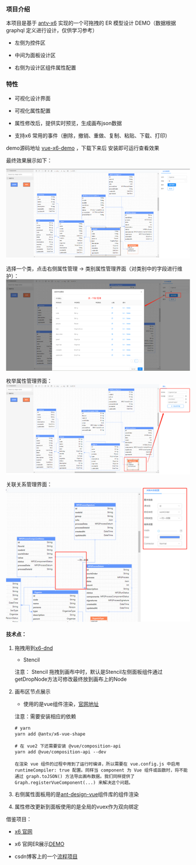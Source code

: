 ### 项目介绍

本项目是基于 [antv-x6](https://antv-x6.gitee.io/zh/docs/tutorial/about) 实现的一个可拖拽的 ER 模型设计 DEMO（数据根据graphql 定义进行设计，仅供学习参考）

- 左侧为控件区

- 中间为面板设计区

- 右侧为设计区组件属性配置

### 特性

- 可视化设计界面

- 可视化属性配置

- 属性修改后，提供实时预览，生成画布json数据

- 支持x6 常用的事件（删除，撤销、重做、复制、粘贴、下载、打印）

demo源码地址 [vue-x6-demo](./vue-x6-demo) ，下载下来后 安装即可运行查看效果

最终效果展示如下：

![1](./imgs/1.png)

选择一个类，点击右侧属性管理 -> 类别属性管理界面（对类别中的字段进行维护）：
![2](./imgs/2.png)

枚举属性管理界面：
![2](./imgs/3.png)

关联关系管理界面：
![4](./imgs/4.png)


#### 技术点：

1.  拖拽用到[x6-dnd](https://antv-x6.gitee.io/zh/docs/tutorial/basic/dnd)

    - Stencil 

    注意： Stencil 拖拽到画布中时，默认是Stencil左侧面板组件通过getDropNode方法可修改最终放到画布上的Node

2. 画布区节点展示

    - 使用的是vue组件渲染，[官网地址](https://antv-x6.gitee.io/zh/docs/tutorial/advanced/react#%E6%B8%B2%E6%9F%93-vue-%E8%8A%82%E7%82%B9)

    注意：需要安装相应的依赖

    ```
    # yarn
    yarn add @antv/x6-vue-shape

    # 在 vue2 下还需要安装 @vue/composition-api
    yarn add @vue/composition-api --dev

    在渲染 vue 组件的过程中用到了运行时编译，所以需要在 vue.config.js 中启用 runtimeCompiler: true 配置。同样当 component 为 Vue 组件或函数时，将不能通过 graph.toJSON() 方法导出画布数据。我们同样提供了 Graph.registerVueComponent(...) 来解决这个问题。
    ```
3. 右侧属性面板用的是[ant-design-vue](https://www.antdv.com/docs/vue/getting-started-cn/)组件库的组件渲染

4. 属性修改更新到面板使用的是全局的vuex作为双向绑定


借鉴项目：

- [x6 官网](https://antv-x6.gitee.io/zh/docs/tutorial/about)

- x6 官网ER展示[DEMO](https://github.com/antvis/X6/tree/master/examples/x6-app-er)

- csdn博客上的一个[流程项目](https://blog.csdn.net/weixin_44213308/article/details/111872455)